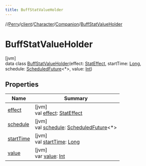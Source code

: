 ```yaml
---
title: BuffStatValueHolder
---
```

//[Perry](../../../../../index.html)/[client](../../../index.html)/[Character](../../index.html)/[Companion](../index.html)/[BuffStatValueHolder](index.html)



# BuffStatValueHolder



[jvm]\
data class [BuffStatValueHolder](index.html)(effect: [StatEffect](../../../../server/-stat-effect/index.html), startTime: [Long](https://kotlinlang.org/api/latest/jvm/stdlib/kotlin/-long/index.html), schedule: [ScheduledFuture](https://docs.oracle.com/javase/8/docs/api/java/util/concurrent/ScheduledFuture.html)&lt;*&gt;, value: [Int](https://kotlinlang.org/api/latest/jvm/stdlib/kotlin/-int/index.html))



## Properties


| Name | Summary |
|---|---|
| [effect](effect.html) | [jvm]<br>val [effect](effect.html): [StatEffect](../../../../server/-stat-effect/index.html) |
| [schedule](schedule.html) | [jvm]<br>val [schedule](schedule.html): [ScheduledFuture](https://docs.oracle.com/javase/8/docs/api/java/util/concurrent/ScheduledFuture.html)&lt;*&gt; |
| [startTime](start-time.html) | [jvm]<br>val [startTime](start-time.html): [Long](https://kotlinlang.org/api/latest/jvm/stdlib/kotlin/-long/index.html) |
| [value](value.html) | [jvm]<br>var [value](value.html): [Int](https://kotlinlang.org/api/latest/jvm/stdlib/kotlin/-int/index.html) |

